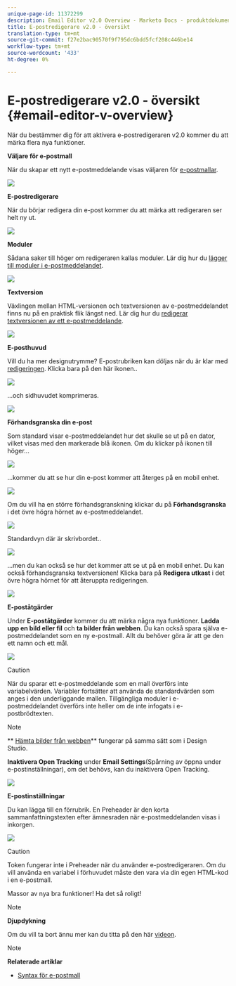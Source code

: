 ```yaml
---
unique-page-id: 11372299
description: Email Editor v2.0 Overview - Marketo Docs - produktdokumentation
title: E-postredigerare v2.0 - översikt
translation-type: tm+mt
source-git-commit: f27e2bac90570f9f795dc6bdd5fcf208c446be14
workflow-type: tm+mt
source-wordcount: '433'
ht-degree: 0%

---
```



# E-postredigerare v2.0 - översikt {#email-editor-v-overview}

När du bestämmer dig för att aktivera e-postredigeraren v2.0 kommer du att märka flera nya funktioner.

**Väljare för e-postmall**

När du skapar ett nytt e-postmeddelande visas väljaren för [e-postmallar](email-template-picker-overview.md).

![](assets/starter-templates-1.png)

**E-postredigerare**

När du börjar redigera din e-post kommer du att märka att redigeraren ser helt ny ut.

![](assets/two-4.png)

**Moduler**

Sådana saker till höger om redigeraren kallas moduler. Lär dig hur du [lägger till moduler i e-postmeddelandet](add-modules-to-your-email.md).

![](assets/three-4.png)

**Textversion**

Växlingen mellan HTML-versionen och textversionen av e-postmeddelandet finns nu på en praktisk flik längst ned. Lär dig hur du [redigerar textversionen av ett e-postmeddelande](../../../../product-docs/email-marketing/general/creating-an-email/edit-the-text-version-of-an-email.md).

![](assets/four-3.png)

**E-posthuvud**

Vill du ha mer designutrymme? E-postrubriken kan döljas när du är klar med [redigeringen](../../../../product-docs/email-marketing/general/creating-an-email/edit-your-email-header.md). Klicka bara på den här ikonen..

![](assets/five-4.png)

...och sidhuvudet komprimeras.

![](assets/six-3.png)

**Förhandsgranska din e-post**

Som standard visar e-postmeddelandet hur det skulle se ut på en dator, vilket visas med den markerade blå ikonen. Om du klickar på ikonen till höger...

![](assets/seven-3.png)

...kommer du att se hur din e-post kommer att återges på en mobil enhet.

![](assets/eight-3.png)

Om du vill ha en större förhandsgranskning klickar du på **Förhandsgranska** i det övre högra hörnet av e-postmeddelandet.

![](assets/preview1.png)

Standardvyn där är skrivbordet..

![](assets/preview2.png)

...men du kan också se hur det kommer att se ut på en mobil enhet. Du kan också förhandsgranska textversionen! Klicka bara på **Redigera utkast** i det övre högra hörnet för att återuppta redigeringen.

[![](assets/preview3.png)](../../../../product-docs/demand-generation/images-and-files/grab-the-images-from-a-web-page.md)

**E-poståtgärder**

Under **E-poståtgärder** kommer du att märka några nya funktioner. **Ladda upp en bild eller fil** och **ta bilder från webben**. Du kan också spara själva e-postmeddelandet som en ny e-postmall. Allt du behöver göra är att ge den ett namn och ett mål.

![](assets/nine-3.png)

>[!CAUTION]
>
>När du sparar ett e-postmeddelande som en mall överförs inte variabelvärden. Variabler fortsätter att använda de standardvärden som anges i den underliggande mallen. Tillgängliga moduler i e-postmeddelandet överförs inte heller om de inte infogats i e-postbrödtexten.

>[!NOTE]
>
>** [Hämta bilder från webben](../../../../product-docs/demand-generation/images-and-files/grab-the-images-from-a-web-page.md)** fungerar på samma sätt som i Design Studio.

**Inaktivera Open Tracking** under **Email Settings**(Spårning av öppna under e-postinställningar), om det behövs, kan du inaktivera Open Tracking.

![](assets/thirteen-1.png)

**E-postinställningar**

Du kan lägga till en förrubrik. En Preheader är den korta sammanfattningstexten efter ämnesraden när e-postmeddelanden visas i inkorgen.

![](assets/edit-settings-preheader-2.png)

>[!CAUTION]
>
>Token fungerar inte i Preheader när du använder e-postredigeraren. Om du vill använda en variabel i förhuvudet måste den vara via din egen HTML-kod i en e-postmall.

Massor av nya bra funktioner! Ha det så roligt!

>[!NOTE]
>
>**Djupdykning**
>
>Om du vill ta bort ännu mer kan du titta på den här [videon](https://nation.marketo.com/videos/1463).

>[!NOTE]
>
>**Relaterade artiklar**
>
>* [Syntax för e-postmall](email-template-syntax.md)

>



